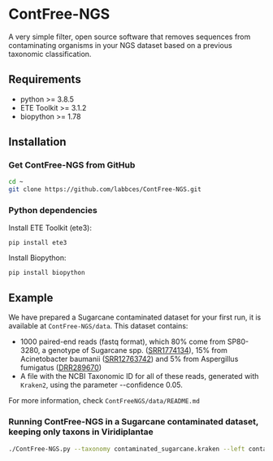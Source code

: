 # ContFree-NGS

A very simple filter, open source software that removes sequences from contaminating organisms in your NGS dataset based on a previous taxonomic classification.

## Requirements
* python >= 3.8.5
* ETE Toolkit >= 3.1.2
* biopython >= 1.78

## Installation

### Get ContFree-NGS from GitHub
```bash
cd ~
git clone https://github.com/labbces/ContFree-NGS.git 
```

### Python dependencies 

Install ETE Toolkit (ete3):
```
pip install ete3
```

Install Biopython:
```
pip install biopython
```

## Example 

We have prepared a Sugarcane contaminated dataset for your first run, it is available at `ContFree-NGS/data`. This dataset contains:
* 1000 paired-end reads (fastq format), which 80% come from SP80-3280, a genotype of Sugarcane spp. ([SRR1774134](https://trace.ncbi.nlm.nih.gov/Traces/sra/?run=SRR1774134)), 15% from Acinetobacter baumanii ([SRR12763742](https://trace.ncbi.nlm.nih.gov/Traces/sra/?run=SRR12763742)) and 5% from Aspergillus fumigatus ([DRR289670](https://trace.ncbi.nlm.nih.gov/Traces/sra/?run=DRR289670))
* A file with the NCBI Taxonomic ID for all of these reads, generated with `Kraken2`, using the parameter --confidence 0.05.

For more information, check `ContFreeNGS/data/README.md`

### Running ContFree-NGS in a Sugarcane contaminated dataset, keeping only taxons in Viridiplantae  
```bash
./ContFree-NGS.py --taxonomy contaminated_sugarcane.kraken --left contaminated_sugarcane_1.fastq --right contaminated_sugarcane_2.fastq --taxon Viridiplantae 
```


